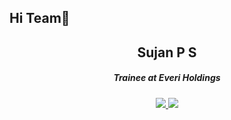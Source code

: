 <h2>Hi Team👋 </h2>

<h2 align="center">Sujan P S</h2>
<h5 align="center">Trainee at Everi Holdings</h5>


<p align="center">
  <a href="https://go-skill-icons.vercel.app/">
    <img src="https://go-skill-icons.vercel.app/api/icons?i=html,css,js,angular,dotnet" />
    <img src="https://go-skill-icons.vercel.app/api/icons?i=cs,c,java,mysql,sqlserver,typescript" />

  </a>
</p>
